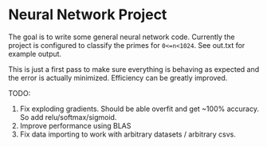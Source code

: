 Neural Network Project
===

The goal is to write some general neural network code. Currently the project is configured to classify the primes for `0<=n<1024`. See out.txt for example output.

This is just a first pass to make sure everything is behaving as expected and the error is actually minimized. Efficiency can be greatly improved.


TODO:
 1. Fix exploding gradients. Should be able overfit and get ~100% accuracy. So add relu/softmax/sigmoid.
 2. Improve performance using BLAS 
 3. Fix data importing to work with arbitrary datasets / arbitrary csvs.
